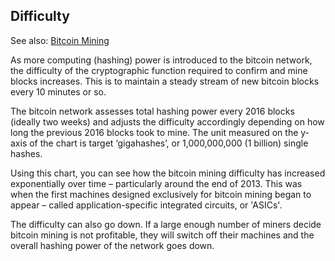 ## Difficulty

See also: [Bitcoin Mining](LINK)

As more computing (hashing) power is introduced to the bitcoin network, the difficulty of the cryptographic function required to confirm and mine blocks increases. This is to maintain a steady stream of new bitcoin blocks every 10 minutes or so.

The bitcoin network assesses total hashing power every 2016 blocks (ideally two weeks) and adjusts the difficulty accordingly depending on how long the previous 2016 blocks took to mine. The unit measured on the y-axis of the chart is target ‘gigahashes’, or 1,000,000,000 (1 billion) single hashes.

Using this chart, you can see how the bitcoin mining difficulty has increased exponentially over time – particularly around the end of 2013. This was when the first machines designed exclusively for bitcoin mining began to appear – called application-specific integrated circuits, or 'ASICs'.

The difficulty can also go down. If a large enough number of miners decide bitcoin mining is not profitable, they will switch off their machines and the overall hashing power of the network goes down.
